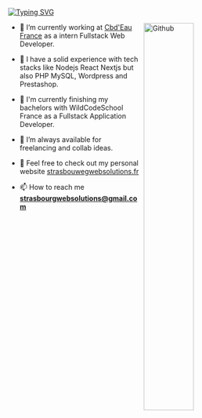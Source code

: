 [![Typing SVG](https://readme-typing-svg.demolab.com/?lines=Hello+World!+I'm+Ricardo+Martinho;Web+developer+and+UX+UI+Designer)](https://git.io/typing-svg)

 <img width="45%" align="right" alt="Github" style="margin-left: 10px" src="https://media.tenor.com/27Svs8e4rj4AAAAC/typing-monkey.gif">



 

- 🔭 I’m currently working at <a href="https://cbdeau.fr" target="blank">Cbd'Eau France</a> as a intern Fullstack Web Developer.

- 🌱 I have a solid experience with tech stacks like Nodejs React Nextjs but also PHP MySQL, Wordpress and Prestashop.

- 📝 I'm currently finishing my bachelors with WildCodeSchool France as a Fullstack Application Developer.

- 🤝 I’m always available for freelancing and collab ideas.

- 📄 Feel free to check out my personal website [strasbouwegwebsolutions.fr](https://strasbourgwebsolutions.fr)

- 📫 How to reach me **strasbourgwebsolutions@gmail.com**
